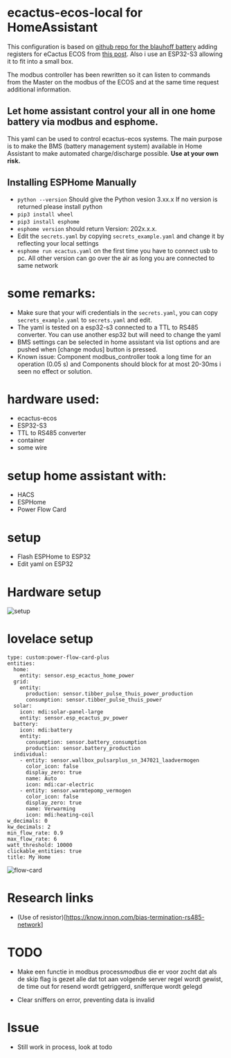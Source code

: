 # ecactus-ecos-local for HomeAssistant

This configuration is based on [github repo for the blauhoff battery](https://github.com/driesk81/home-assistant-modbus-home-battery-blauhoff) adding registers for eCactus ECOS from [this post](https://community.home-assistant.io/t/interface-home-battery-blauhoff-or-ecactus-via-esphome-and-modbus/645345). Also i use an ESP32-S3 allowing it to fit into a small box.

The modbus controller has been rewritten so it can listen to commands from the Master on the modbus of the ECOS and at the same time request additional information.

## Let home assistant control your all in one home battery via modbus and esphome.

This yaml can be used to control ecactus-ecos systems.
The main purpose is to make the BMS (battery management system) available in Home Assistant to make automated charge/discharge possible.
**Use at your own risk.**

## Installing ESPHome Manually

- `python --version` Should give the Python vesion 3.xx.x If no version is returned please install python
- `pip3 install wheel`
- `pip3 install esphome`
- `esphome version` should return Version: 202x.x.x.
- Edit the `secrets.yaml` by copying `secrets_example.yaml` and change it by reflecting your local settings
- `esphome run ecactus.yaml` on the first time you have to connect usb to pc. All other version can go over the air as long you are connected to same network

# some remarks:

- Make sure that your wifi credentials in the `secrets.yaml`, you can copy `secrets_example.yaml` to `secrets.yaml` and edit.
- The yaml is tested on a esp32-s3 connected to a TTL to RS485 converter. You can use another esp32 but will need to change the yaml
- BMS settings can be selected in home assistant via list options and are pushed when [change modus] button is pressed.
- Known issue: Component modbus_controller took a long time for an operation (0.05 s) and Components should block for at most 20-30ms i seen no effect or solution.

# hardware used:

- ecactus-ecos
- ESP32-S3
- TTL to RS485 converter
- container
- some wire

# setup home assistant with:

- HACS
- ESPHome
- Power Flow Card

# setup

- Flash ESPHome to ESP32
- Edit yaml on ESP32

# Hardware setup

![setup](schema.png)

# lovelace setup

```
type: custom:power-flow-card-plus
entities:
  home:
    entity: sensor.esp_ecactus_home_power
  grid:
    entity:
      production: sensor.tibber_pulse_thuis_power_production
      consumption: sensor.tibber_pulse_thuis_power
  solar:
    icon: mdi:solar-panel-large
    entity: sensor.esp_ecactus_pv_power
  battery:
    icon: mdi:battery
    entity:
      consumption: sensor.battery_consumption
      production: sensor.battery_production
  individual:
    - entity: sensor.wallbox_pulsarplus_sn_347021_laadvermogen
      color_icon: false
      display_zero: true
      name: Auto
      icon: mdi:car-electric
    - entity: sensor.warmtepomp_vermogen
      color_icon: false
      display_zero: true
      name: Verwarming
      icon: mdi:heating-coil
w_decimals: 0
kw_decimals: 2
min_flow_rate: 0.9
max_flow_rate: 6
watt_threshold: 10000
clickable_entities: true
title: My Home
```

![flow-card](flow-card-2.png)

# Research links

- (Use of resistor)[https://know.innon.com/bias-termination-rs485-network]

# TODO

- Make een functie in modbus process*modbus* die er voor zocht dat als de skip flag is gezet alle dat tot aan volgende server regel wordt gewist, de time out for resend wordt getriggerd, snifferque wordt gelegd

- Clear sniffers on error, preventing data is invalid

# Issue

- Still work in process, look at todo

